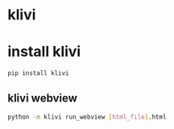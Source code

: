 # klivi
 
# install klivi
 
```sh
pip install klivi
```

## klivi webview

```sh
python -m klivi run_webview [html_file].html
```
